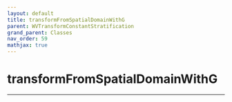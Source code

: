 ```yaml
---
layout: default
title: transformFromSpatialDomainWithG
parent: WVTransformConstantStratification
grand_parent: Classes
nav_order: 59
mathjax: true
---
```


#  transformFromSpatialDomainWithG




---

